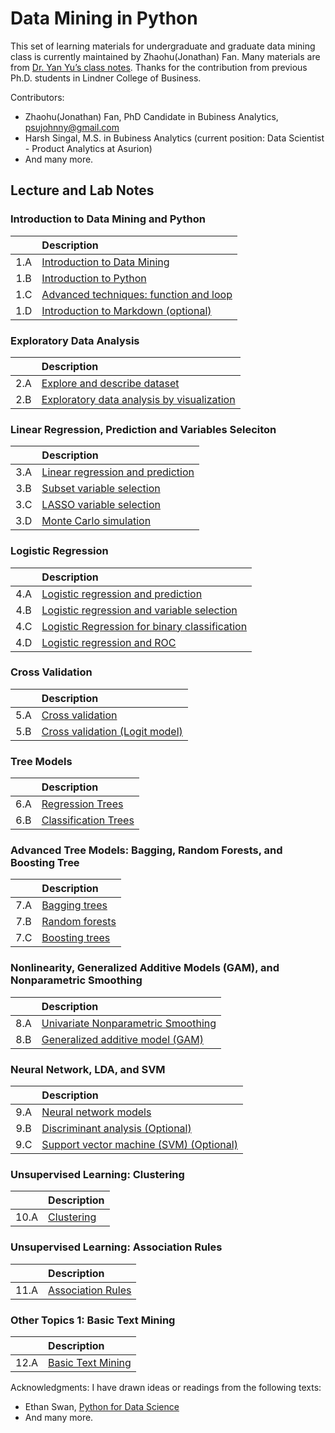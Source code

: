 

# Data Mining in Python
This set of learning materials for undergraduate and graduate data mining class is currently maintained by Zhaohu(Jonathan) Fan.  Many materials are from [Dr. Yan Yu’s class notes](https://business.uc.edu/faculty-and-research/departments/obais/faculty/yan-yu.html). Thanks for the contribution from previous Ph.D. students in Lindner College of Business.


Contributors:  
- Zhaohu(Jonathan) Fan, PhD Candidate in Bubiness Analytics, psujohnny@gmail.com
- Harsh Singal,  M.S. in Bubiness Analytics (current position: Data Scientist - Product Analytics at Asurion)
- And many more.

## Lecture and Lab Notes

### Introduction to Data Mining and Python

|              | Description                                                                                     | 
|   :----:     |      :---                                                                                       |      
| 1.A          |  [ Introduction to Data Mining](1_A_Introduction_to_Data_Mining.html)                           |   
| 1.B          | [ Introduction to Python](1_B_Introduction_to_Python.html)                                      |     
| 1.C          | [ Advanced techniques: function and loop](1_C_Advanced_techniques_function_and_loop.html)       |      
| 1.D          | [Introduction to Markdown (optional)](1_D_Introduction_to_Markdown.html)                       |  


### Exploratory Data Analysis

|              | Description                                                                                     | 
|   :----:     |      :---                                                                                       |         
| 2.A          | [Explore and describe dataset](2_A_Explore_and_describe_dataset.html)                           |   
| 2.B          | [Exploratory data analysis by visualization](2_B_Exploratory_Data_Analysis_by_Visualization.html)|     

                              
### Linear Regression, Prediction and Variables Seleciton

|              | Description                                                                                     | 
|   :----:     |      :---                                                                                       |         
| 3.A          |                   [Linear regression and prediction](3_A_Linear_regression_and_prediction.html) |   
| 3.B          | [Subset variable selection](3_B_Subset_Variable_Selection.html)                                                               |     
| 3.C          | [LASSO variable selection](3_C_LASSO_variable_selection.html)                                                                |    
| 3.D          | [Monte Carlo simulation](3_D_Simulation.html)                                                   |     


### Logistic Regression

|              | Description                                                                                     | 
|   :----:     |      :---                                                                                       |          
| 4.A          |         [Logistic regression and prediction](.html)                                             |   
| 4.B          | [Logistic regression and variable selection](html)                                              |     
| 4.C          | [ Logistic Regression for binary classification](html)                                          |    
| 4.D          | [ Logistic regression and ROC](html)                                                            |     

### Cross Validation

|              | Description                                                                                     | 
|   :----:     |      :---                                                                                       |         
| 5.A          |                   [Cross validation](.html)                                                     |   
| 5.B          | [ Cross validation (Logit model)](html)                                                         |     


### Tree Models


|              | Description                                                                                     | 
|   :----:     |      :---                                                                                       |         
| 6.A          |                   [Regression Trees](6_A_Regression_Trees.html)                                                     |   
| 6.B          | [  Classification Trees](html)                                                                  |     


### Advanced Tree Models: Bagging, Random Forests, and Boosting Tree


|              | Description                                                                                     | 
|   :----:     |      :---                                                                                       |         
| 7.A         |                   [Bagging trees](7_A_Bagging_trees.html)                                                         |   
| 7.B         | [Random forests](7_B_Advanced_Tree_Models_–_Random_Forests.html)                                                                           |     
| 7.C      | [ Boosting trees](7C_Advanced_Tree_Models_%E2%80%93_Boosting_Tree.html)                                                                             |    
 

### Nonlinearity, Generalized Additive Models (GAM), and Nonparametric Smoothing

|              | Description                                                                                     | 
|   :----:     |      :---                                                                                       |         
| 8.A         |                   [ Univariate Nonparametric Smoothing](.html)                                   |   
| 8.B         | [Generalized additive model (GAM)](html)                                                         |     


### Neural Network, LDA, and SVM

|              | Description                                                                                     | 
|   :----:     |      :---                                                                                       |         
| 9.A         |                   [Neural network models](9_A_Neural_Networks_Models.html)                                                 |   
| 9.B         |   [Discriminant analysis (Optional)](html)                                                        |     
| 9.C         |   [Support vector machine (SVM) (Optional)](html)                                                 |     



### Unsupervised Learning: Clustering


|              | Description                                                                                     | 
|   :----:     |      :---                                                                                       |         
| 10.A         |                   [Clustering](.html)                                                           |   

### Unsupervised Learning: Association Rules

|              | Description                                                                                     | 
|   :----:     |      :---                                                                                       |         
| 11.A         |                   [Association Rules](.html)                                                    |   

### Other Topics 1: Basic Text Mining


|              | Description                                                                                     | 
|   :----:     |      :---                                                                                       |         
| 12.A         |                   [Basic Text Mining](.html)                                                    |   


Acknowledgments: I have drawn ideas or readings from the following texts:
 - Ethan Swan, [Python for Data Science](https://github.com/uc-python)
 - And many more.
